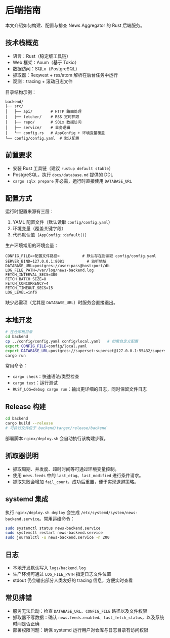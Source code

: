 # 后端指南

本文介绍如何构建、配置与排查 News Aggregator 的 Rust 后端服务。

## 技术栈概览
- 语言：Rust（稳定版工具链）
- Web 框架：Axum（基于 Tokio）
- 数据访问：SQLx（PostgreSQL）
- 抓取器：Reqwest + rss/atom 解析在后台任务中运行
- 观测：tracing + 滚动日志文件

目录结构示例：
```
backend/
├── src/
│   ├── api/        # HTTP 路由处理
│   ├── fetcher/    # RSS 定时抓取
│   ├── repo/       # SQLx 数据访问
│   ├── service/    # 业务逻辑
│   └── config.rs   # AppConfig + 环境变量覆盖
└── config/config.yaml  # 默认配置
```

## 前置要求
- 安装 Rust 工具链（建议 `rustup default stable`）
- PostgreSQL，执行 `docs/database.md` 提供的 DDL
- `cargo sqlx prepare` 非必需，运行时直接使用 `DATABASE_URL`

## 配置方式
运行时配置来源有三层：

1. YAML 配置文件（默认读取 `config/config.yaml`）
2. 环境变量（覆盖关键字段）
3. 代码默认值（`AppConfig::default()`）

生产环境常用的环境变量：
```
CONFIG_FILE=<配置文件路径>          # 默认存在则读取 config/config.yaml
SERVER_BIND=127.0.0.1:8081          # 监听地址
DATABASE_URL=postgres://user:pass@host:port/db
LOG_FILE_PATH=/var/log/news-backend.log
FETCH_INTERVAL_SECS=300
FETCH_BATCH_SIZE=8
FETCH_CONCURRENCY=4
FETCH_TIMEOUT_SECS=15
LOG_LEVEL=info
```

缺少必需项（尤其是 `DATABASE_URL`）时服务会直接退出。

## 本地开发
```bash
# 在仓库根目录
cd backend
cp ../config/config.yaml config/local.yaml   # 如需自定义配置
export CONFIG_FILE=config/local.yaml
export DATABASE_URL=postgres://superset:superset@127.0.0.1:55432/superset
cargo run
```

常用命令：
- `cargo check`：快速语法/类型检查
- `cargo test`：运行测试
- `RUST_LOG=debug cargo run`：输出更详细的日志，同时保留文件日志

## Release 构建
```bash
cd backend
cargo build --release
# 可执行文件位于 backend/target/release/backend
```
部署脚本 `nginx/deploy.sh` 会自动执行该构建步骤。

## 抓取器说明
- 抓取周期、并发度、超时时间等可通过环境变量控制。
- 使用 `news.feeds` 中的 `last_etag`、`last_modified` 进行条件请求。
- 抓取失败会增加 `fail_count`，成功后重置，便于实现退避策略。

## systemd 集成
执行 `nginx/deploy.sh deploy` 会生成 `/etc/systemd/system/news-backend.service`。常用运维命令：
```bash
sudo systemctl status news-backend.service
sudo systemctl restart news-backend.service
sudo journalctl -u news-backend.service -n 200
```

## 日志
- 本地开发默认写入 `logs/backend.log`
- 生产环境可通过 `LOG_FILE_PATH` 指定日志文件位置
- stdout 仍会输出部分人类友好的 tracing 信息，方便实时查看

## 常见排错
- 服务无法启动：检查 `DATABASE_URL`、`CONFIG_FILE` 路径以及文件权限
- 抓取器不写数据：确认 `news.feeds.enabled`、`last_fetch_status`，以及系统时间是否正确
- 部署权限问题：确保 systemd 运行用户对仓库与日志目录有访问权限
